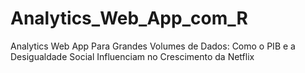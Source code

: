 # Analytics_Web_App_com_R
Analytics Web App Para Grandes Volumes de Dados: Como o PIB e a Desigualdade Social Influenciam no Crescimento da Netflix
